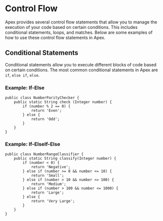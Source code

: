 # Control Flow

Apex provides several control flow statements that allow you to manage the execution of your code based on certain conditions. This includes conditional statements, loops, and matches. Below are some examples of how to use these control flow statements in Apex.

## Conditional Statements
Conditional statements allow you to execute different blocks of code based on certain conditions. The most common conditional statements in Apex are `if`, `else if`, `else`.

### Example: If-Else
```apex
public class NumberParityChecker {
    public static String check (Integer number) {
        if (number % 2 == 0) {
            return 'Even';
        } else {
            return 'Odd';
        }
    }
}
```

### Example: If-ElseIf-Else
```apex
public class NumberRangeClassifier {
    public static String classify(Integer number) {
        if (number < 0) {
            return 'Negative';
        } else if (number >= 0 && number <= 10) {
            return 'Small';
        } else if (number > 10 && number <= 100) {
            return 'Medium';
        } else if (number > 100 && number <= 1000) {
            return 'Large';
        } else {
            return 'Very Large';
        }
    }
}
```
